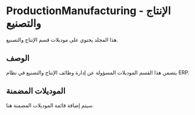 # ProductionManufacturing - الإنتاج والتصنيع

هذا المجلد يحتوي على موديلات قسم الإنتاج والتصنيع.

## الوصف

يتضمن هذا القسم الموديلات المسؤولة عن إدارة وظائف الإنتاج والتصنيع في نظام ERP.

## الموديلات المضمنة

سيتم إضافة قائمة الموديلات المضمنة هنا.
